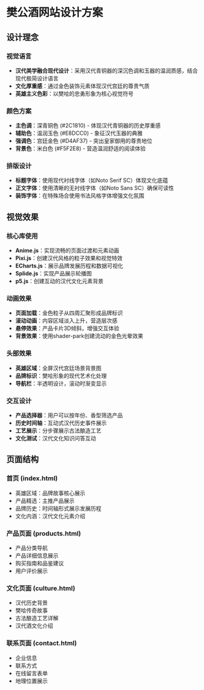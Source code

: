 # 樊公酒网站设计方案

## 设计理念

### 视觉语言
- **汉代美学融合现代设计**：采用汉代青铜器的深沉色调和玉器的温润质感，结合现代极简设计语言
- **文化厚重感**：通过金色装饰元素体现汉代宫廷的尊贵气质
- **英雄主义色彩**：以樊哙的忠勇形象为核心视觉符号

### 颜色方案
- **主色调**：深青铜色 (#2C1810) - 体现汉代青铜器的历史厚重感
- **辅助色**：温润玉色 (#E8DCC0) - 象征汉代玉器的典雅
- **强调色**：宫廷金色 (#D4AF37) - 突出皇家御用的尊贵地位
- **背景色**：米白色 (#F5F2E8) - 营造温润舒适的阅读体验

### 排版设计
- **标题字体**：使用现代衬线字体（如Noto Serif SC）体现文化底蕴
- **正文字体**：使用清晰的无衬线字体（如Noto Sans SC）确保可读性
- **装饰字体**：在特殊场合使用书法风格字体增强文化氛围

## 视觉效果

### 核心库使用
- **Anime.js**：实现流畅的页面过渡和元素动画
- **Pixi.js**：创建汉代风格的粒子效果和视觉特效
- **ECharts.js**：展示品牌发展历程和数据可视化
- **Splide.js**：实现产品展示轮播图
- **p5.js**：创建互动的汉代文化元素背景

### 动画效果
- **页面加载**：金色粒子从四周汇聚形成品牌标识
- **滚动动画**：内容区域淡入上升，营造层次感
- **悬停效果**：产品卡片3D倾斜，增强交互体验
- **背景效果**：使用shader-park创建流动的金色光晕效果

### 头部效果
- **英雄区域**：全屏汉代宫廷场景背景图
- **品牌标识**：樊哙形象的现代艺术化处理
- **导航栏**：半透明设计，滚动时渐变显示

### 交互设计
- **产品选择器**：用户可以按年份、香型筛选产品
- **历史时间轴**：互动式汉代历史事件展示
- **工艺展示**：分步骤展示古法酿造工艺
- **文化测试**：汉代文化知识问答互动

## 页面结构

### 首页 (index.html)
- 英雄区域：品牌故事核心展示
- 产品精选：主推产品展示
- 品牌历史：时间轴形式展示发展历程
- 文化内涵：汉代文化元素介绍

### 产品页面 (products.html)
- 产品分类导航
- 产品详细信息展示
- 购买指南和品鉴建议
- 用户评价展示

### 文化页面 (culture.html)
- 汉代历史背景
- 樊哙传奇故事
- 古法酿造工艺详解
- 汉代酒文化介绍

### 联系页面 (contact.html)
- 企业信息
- 联系方式
- 在线留言表单
- 地理位置展示